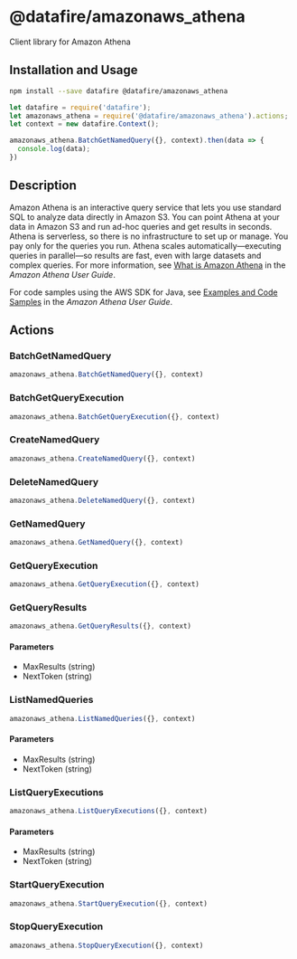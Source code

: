 # @datafire/amazonaws_athena

Client library for Amazon Athena

## Installation and Usage
```bash
npm install --save datafire @datafire/amazonaws_athena
```

```js
let datafire = require('datafire');
let amazonaws_athena = require('@datafire/amazonaws_athena').actions;
let context = new datafire.Context();

amazonaws_athena.BatchGetNamedQuery({}, context).then(data => {
  console.log(data);
})
```

## Description
<p>Amazon Athena is an interactive query service that lets you use standard SQL to analyze data directly in Amazon S3. You can point Athena at your data in Amazon S3 and run ad-hoc queries and get results in seconds. Athena is serverless, so there is no infrastructure to set up or manage. You pay only for the queries you run. Athena scales automatically—executing queries in parallel—so results are fast, even with large datasets and complex queries. For more information, see <a href="http://docs.aws.amazon.com/athena/latest/ug/what-is.html">What is Amazon Athena</a> in the <i>Amazon Athena User Guide</i>.</p> <p>For code samples using the AWS SDK for Java, see <a href="http://docs.aws.amazon.com/athena/latest/ug/code-samples.html">Examples and Code Samples</a> in the <i>Amazon Athena User Guide</i>.</p>

## Actions
### BatchGetNamedQuery



```js
amazonaws_athena.BatchGetNamedQuery({}, context)
```


### BatchGetQueryExecution



```js
amazonaws_athena.BatchGetQueryExecution({}, context)
```


### CreateNamedQuery



```js
amazonaws_athena.CreateNamedQuery({}, context)
```


### DeleteNamedQuery



```js
amazonaws_athena.DeleteNamedQuery({}, context)
```


### GetNamedQuery



```js
amazonaws_athena.GetNamedQuery({}, context)
```


### GetQueryExecution



```js
amazonaws_athena.GetQueryExecution({}, context)
```


### GetQueryResults



```js
amazonaws_athena.GetQueryResults({}, context)
```

#### Parameters
* MaxResults (string)
* NextToken (string)

### ListNamedQueries



```js
amazonaws_athena.ListNamedQueries({}, context)
```

#### Parameters
* MaxResults (string)
* NextToken (string)

### ListQueryExecutions



```js
amazonaws_athena.ListQueryExecutions({}, context)
```

#### Parameters
* MaxResults (string)
* NextToken (string)

### StartQueryExecution



```js
amazonaws_athena.StartQueryExecution({}, context)
```


### StopQueryExecution



```js
amazonaws_athena.StopQueryExecution({}, context)
```


